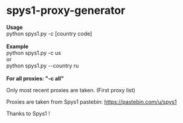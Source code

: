 # spys1-proxy-generator
<b>Usage</b>
<br>
python spys1.py -c [country code]
<br>
<br>
<b>Example</b>
<br>
python spys1.py -c us <br>
or <br>
python spys1.py --country ru
<br>
<br>
<b>For all proxies: "-c all"</b>


Only most recent proxies are taken. (First proxy list)


Proxies are taken from Spys1 pastebin: https://pastebin.com/u/spys1

Thanks to Spys1 ! 

